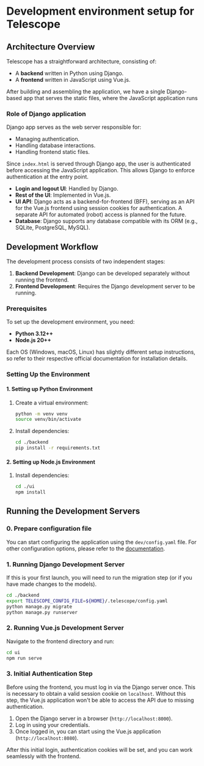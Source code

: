 # Development environment setup for Telescope

## Architecture Overview

Telescope has a straightforward architecture, consisting of:

- A **backend** written in Python using Django.
- A **frontend** written in JavaScript using Vue.js.

After building and assembling the application, we have a single Django-based app that serves the static files, where the JavaScript application runs

### Role of Django application

Django app serves as the web server responsible for:

- Managing authentication.
- Handling database interactions.
- Handling frontend static files.

Since `index.html` is served through Django app, the user is authenticated before accessing the JavaScript application. This allows Django to enforce authentication at the entry point.

- **Login and logout UI**: Handled by Django.
- **Rest of the UI**: Implemented in Vue.js.
- **UI API**: Django acts as a backend-for-frontend (BFF), serving as an API for the Vue.js frontend using session cookies for authentication. A separate API for automated (robot) access is planned for the future.
- **Database**: Django supports any database compatible with its ORM (e.g., SQLite, PostgreSQL, MySQL).

## Development Workflow

The development process consists of two independent stages:

1. **Backend Development**: Django can be developed separately without running the frontend.
2. **Frontend Development**: Requires the Django development server to be running.

### Prerequisites

To set up the development environment, you need:

- **Python 3.12++**
- **Node.js 20++**

Each OS (Windows, macOS, Linux) has slightly different setup instructions, so refer to their respective official documentation for installation details.

### Setting Up the Environment

#### 1. Setting up Python Environment

1. Create a virtual environment:
   ```sh
   python -m venv venv
   source venv/bin/activate
   ```

2. Install dependencies:
   ```sh
   cd ./backend
   pip install -r requirements.txt
   ```

#### 2. Setting up Node.js Environment

1. Install dependencies:
   ```sh
   cd ./ui
   npm install
   ```

## Running the Development Servers

### 0. Prepare configuration file
You can start configuring the application using the `dev/config.yaml` file.
For other configuration options, please refer to the [documentation](config.md).

### 1. Running Django Development Server

If this is your first launch, you will need to run the migration step (or if you have made changes to the models).
```sh
cd ./backend
export TELESCOPE_CONFIG_FILE=${HOME}/.telescope/config.yaml
python manage.py migrate
python manage.py runserver
```

### 2. Running Vue.js Development Server

Navigate to the frontend directory and run:

```sh
cd ui
npm run serve
```

### 3. Initial Authentication Step

Before using the frontend, you must log in via the Django server once. This is necessary to obtain a valid session cookie on `localhost`. Without this step, the Vue.js application won't be able to access the API due to missing authentication.

1. Open the Django server in a browser (`http://localhost:8000`).
2. Log in using your credentials.
3. Once logged in, you can start using the Vue.js application (`http://localhost:8080`).

After this initial login, authentication cookies will be set, and you can work seamlessly with the frontend.
